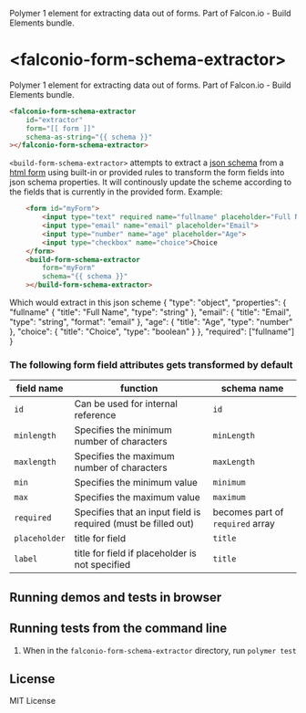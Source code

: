 Polymer 1 element for extracting data out of forms. Part of Falcon.io - Build Elements bundle.

# &lt;falconio-form-schema-extractor&gt;

Polymer 1 element for extracting data out of forms. Part of Falcon.io - Build Elements bundle.

```html
<falconio-form-schema-extractor
    id="extractor"
    form="[[ form ]]"
    schema-as-string="{{ schema }}"
></falconio-form-schema-extractor>
```

`<build-form-schema-extractor>` attempts to extract a [json schema](http://json-schema.org/) from a [html form](https://developer.mozilla.org/en-US/docs/Web/HTML/Element/form) using built-in or provided rules to transform the form fields into json schema properties. It will continously update the scheme according to the fields that is currently in the provided form.
Example:
```html
    <form id="myForm">
        <input type="text" required name="fullname" placeholder="Full Name">
        <input type="email" name="email" placeholder="Email">
        <input type="number" name="age" placeholder="Age">
        <input type="checkbox" name="choice">Choice
    </form>
    <build-form-schema-extractor
        form="myForm"
        schema="{{ schema }}"
    ></build-form-schema-extractor>
```

Which would extract in this json scheme
    {
        "type": "object",
        "properties": {
            "fullname" {
                "title": "Full Name",
                "type": "string"
            },
            "email": {
                "title": "Email",
                "type": "string",
                "format": "email"
            },
            "age": {
                "title": "Age",
                "type": "number"
            },
            "choice": {
                "title": "Choice",
                "type": "boolean"
            }
        },
        "required": ["fullname"]
    }
### The following form field attributes gets transformed by default

field name | function | schema name
-----------|----------|-------------
`id` | Can be used for internal reference | `id`
`minlength` | Specifies the minimum number of characters | `minLength`
`maxlength` | Specifies the maximum number of characters | `maxLength`
`min` | Specifies the minimum value | `minimum`
`max` | Specifies the maximum value | `maximum`
`required` | Specifies that an input field is required (must be filled out) | becomes part of `required` array
`placeholder` | title for field | `title`
`label` | title for field if placeholder is not specified | `title`

## Running demos and tests in browser




## Running tests from the command line

1. When in the `falconio-form-schema-extractor` directory, run `polymer test`



## License

MIT License